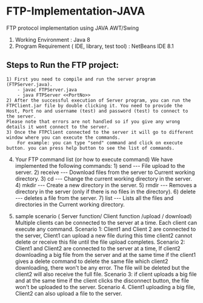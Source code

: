 # FTP-Implementation-JAVA
FTP protocol implementation using JAVA AWT/Swing

1. Working Environment : Java 8
2. Program Requirement ( IDE, library, test tool) : 
	NetBeans IDE 8.1

Steps to Run the FTP project:
--------------------------------
	1) First you need to compile and run the server program (FTPServer.java).
		- javac FTPServer.java
		- java FTPServer <<PortNo>>
	2) After the successful execution of Server program, you can run the FTPClient.jar file by double clicking it. You need to provide the Host, Port no and username (test) and password (test) to connect to the server. 
	Please note that errors are not handled so if you give any wrong details it wont connect to the server. 
	3) Once the FTPClient connected to the server it will go to different window where you can execute the commands.
		For example: you can type "send" command and click on execute button. you can press help button to see the list of commands.


4. Your FTP command list (or how to execute command)
	We have implemented the following commands:
		1) send --- File upload to the server.
		2) receive --- Download files from the server to Current working directory.
		3) cd --- Change the current working directory in the server.
		4) mkdir --- Create a new directory in the server.
		5) rmdir --- Removes a directory in the server (only if there is no files in the directory).
		6) delete --- deletes a file from the server.
		7) list --- Lists all the files and directories in the Current working directory.
		
5. sample scenario ( Server function/ Client function /upload / download)
	Multiple clients can be connected to the server at a time. Each client can execute any command. 
	Scenario 1: Client1 and Client 2 are connected to the server, Client1 can upload a new file during this time client2 cannot delete or receive this file until the file upload completes.
	Scenario 2: Client1 and Client2 are connected to the server at a time, If client2 downloading a big file from the server and at the same time if the client1 gives a delete command to delete the same file which client2 downloading, there won't be any error. The file will be deleted but the client2 will also receive the full file.
	Scenario 3: if client uploads a big file and at the same time if the client clicks the disconnect button, the file won't be uploaded to the server.
	Scenario 4. Client1 uploading a big file, Client2 can also upload a file to the server.
